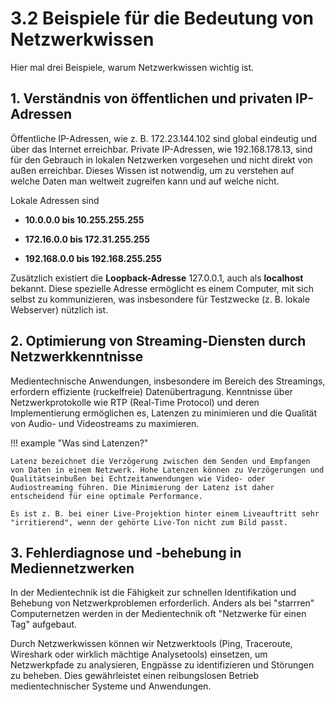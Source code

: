 # 3.2 Beispiele für die Bedeutung von Netzwerkwissen

Hier mal drei Beispiele, warum Netzwerkwissen wichtig ist.

## 1. Verständnis von öffentlichen und privaten IP-Adressen

Öffentliche IP-Adressen, wie z. B. 172.23.144.102 sind global eindeutig und über das Internet erreichbar. Private IP-Adressen, wie 192.168.178.13, sind für den  Gebrauch in lokalen Netzwerken vorgesehen und nicht direkt von außen erreichbar. Dieses Wissen ist notwendig, um zu verstehen auf welche Daten man weltweit zugreifen kann und auf welche nicht.

Lokale Adressen sind 

- **10.0.0.0 bis 10.255.255.255**

- **172.16.0.0 bis 172.31.255.255**

- **192.168.0.0 bis 192.168.255.255**


Zusätzlich existiert die **Loopback-Adresse** 127.0.0.1, auch als **localhost** bekannt. Diese spezielle Adresse ermöglicht es einem Computer, mit sich selbst zu kommunizieren, was insbesondere für Testzwecke (z. B. lokale Webserver) nützlich ist. 


## 2. Optimierung von Streaming-Diensten durch Netzwerkkenntnisse

Medientechnische Anwendungen, insbesondere im Bereich des Streamings, erfordern effiziente (ruckelfreie) Datenübertragung. Kenntnisse über Netzwerkprotokolle wie RTP (Real-Time Protocol) und deren Implementierung ermöglichen es, Latenzen zu minimieren und die Qualität von Audio- und Videostreams zu maximieren. 

!!! example "Was sind Latenzen?"

    Latenz bezeichnet die Verzögerung zwischen dem Senden und Empfangen von Daten in einem Netzwerk. Hohe Latenzen können zu Verzögerungen und Qualitätseinbußen bei Echtzeitanwendungen wie Video- oder Audiostreaming führen. Die Minimierung der Latenz ist daher entscheidend für eine optimale Performance.

    Es ist z. B. bei einer Live-Projektion hinter einem Liveauftritt sehr "irritierend", wenn der gehörte Live-Ton nicht zum Bild passt.


## 3. Fehlerdiagnose und -behebung in Mediennetzwerken

In der Medientechnik ist die Fähigkeit zur schnellen Identifikation und Behebung von Netzwerkproblemen erforderlich. Anders als bei "starrren" Computernetzen werden in der Medientechnik oft "Netzwerke für einen Tag" aufgebaut.
 
Durch Netzwerkwissen können wir Netzwerktools (Ping, Traceroute, Wireshark oder wirklich mächtige Analysetools) einsetzen, um Netzwerkpfade zu analysieren, Engpässe zu identifizieren und Störungen zu beheben. Dies gewährleistet einen reibungslosen Betrieb medientechnischer Systeme und Anwendungen.
